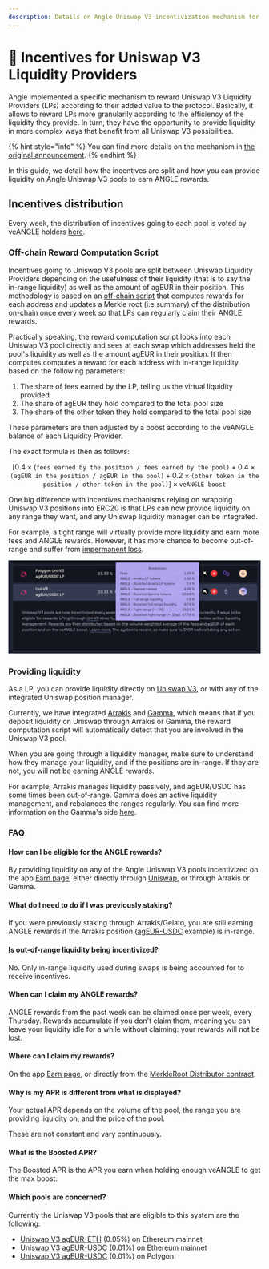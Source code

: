 ```yaml
---
description: Details on Angle Uniswap V3 incentivization mechanism for LPs
---
```


# 🦄 Incentives for Uniswap V3 Liquidity Providers

Angle implemented a specific mechanism to reward Uniswap V3 Liquidity Providers (LPs) according to their added value to the protocol. Basically, it allows to reward LPs more granularily according to the efficiency of the liquidity they provide. In turn, they have the opportunity to provide liquidity in more complex ways that benefit from all Uniswap V3 possibilities.

{% hint style="info" %}
You can find more details on the mechanism in [the original announcement](https://blog.angle.money/a-new-incentivization-mechanism-for-uniswap-v3-liquidity-8ce32fa611b1).
{% endhint %}

In this guide, we detail how the incentives are split and how you can provide liquidity on Angle Uniswap V3 pools to earn ANGLE rewards.

## Incentives distribution

Every week, the distribution of incentives going to each pool is voted by veANGLE holders [here](https://app.angle.money/#/gauge).

### Off-chain Reward Computation Script

Incentives going to Uniswap V3 pools are split between Uniswap Liquidity Providers depending on the usefulness of their liquidity (that is to say the in-range liquidity) as well as the amount of agEUR in their position. This methodology is based on an [off-chain script](https://gist.github.com/Picodes/0b738ec92f7bd72ec6e77ffdf5d1c5e2) that computes rewards for each address and updates a Merkle root (i.e summary) of the distribution on-chain once every week so that LPs can regularly claim their ANGLE rewards.

Practically speaking, the reward computation script looks into each Uniswap V3 pool directly and sees at each swap which addresses held the pool's liquidity as well as the amount agEUR in their position. It then computes computes a reward for each address with in-range liquidity based on the following parameters:

1. The share of fees earned by the LP, telling us the virtual liquidity provided
2. The share of agEUR they hold compared to the total pool size
3. The share of the other token they hold compared to the total pool size

These parameters are then adjusted by a boost according to the veANGLE balance of each Liquidity Provider.

The exact formula is then as follows:

$$
[0.4 \times(\texttt{fees earned by the position / fees earned by the pool)}+ 0.4 \times
\texttt{(agEUR in the position / agEUR in the pool)}+ 0.2 \times \texttt{(other token in the position / other token in the pool)}] \times \texttt{veANGLE boost}
$$

One big difference with incentives mechanisms relying on wrapping Uniswap V3 positions into ERC20 is that LPs can now provide liquidity on any range they want, and any Uniswap liquidity manager can be integrated.

For example, a tight range will virtually provide more liquidity and earn more fees and ANGLE rewards. However, it has more chance to become out-of-range and suffer from [impermanent loss](https://www.youtube.com/watch?v=8XJ1MSTEuU0).

![UniV3 LP on Angle](/.gitbook/assets/uniV3-lp.png)

### Providing liquidity

As a LP, you can provide liquidity directly on [Uniswap V3](https://app.uniswap.org/#/add/), or with any of the integrated Uniswap position manager.

Currently, we have integrated [Arrakis](https://www.arrakis.finance/) and [Gamma](https://www.gamma.xyz/), which means that if you deposit liquidity on Uniswap through Arrakis or Gamma, the reward computation script will automatically detect that you are involved in the Uniswap V3 pool.

When you are going through a liquidity manager, make sure to understand how they manage your liquidity, and if the positions are in-range. If they are not, you will not be earning ANGLE rewards.

For example, Arrakis manages liquidity passively, and agEUR/USDC has some times been out-of-range. Gamma does an active liquidity management, and rebalances the ranges regularly. You can find more information on the Gamma's side [here](https://twitter.com/GammaStrategies/status/1571865274076352512?s=20&t=PtrXjbL4ViqYiUgC85q-Zg).

### FAQ

#### How can I be eligible for the ANGLE rewards?

By providing liquidity on any of the Angle Uniswap V3 pools incentivized on the app [Earn page](https://app.angle.money/#/earn), either directly through [Uniswap](https://app.uniswap.org/#/add/), or through Arrakis or Gamma.

#### What do I need to do if I was previously staking?

If you were previously staking through Arrakis/Gelato, you are still earning ANGLE rewards if the Arrakis position ([agEUR-USDC](https://beta.arrakis.finance/vaults/1/0xEDECB43233549c51CC3268b5dE840239787AD56c) example) is in-range.

#### Is out-of-range liquidity being incentivized?

No. Only in-range liquidity used during swaps is being accounted for to receive incentives.

#### When can I claim my ANGLE rewards?

ANGLE rewards from the past week can be claimed once per week, every Thursday. Rewards accumulate if you don't claim them, meaning you can leave your liquidity idle for a while without claiming: your rewards will not be lost.

#### Where can I claim my rewards?

On the app [Earn page](https://app.angle.money/#/earn), or directly from the [MerkleRoot Distributor contract](https://etherscan.io/address/0x5a93D504604fB57E15b0d73733DDc86301Dde2f1).

#### Why is my APR is different from what is displayed?

Your actual APR depends on the volume of the pool, the range you are providing liquidity on, and the price of the pool.

These are not constant and vary continuously.

#### What is the Boosted APR?

The Boosted APR is the APR you earn when holding enough veANGLE to get the max boost.

#### Which pools are concerned?

Currently the Uniswap V3 pools that are eligible to this system are the following:

- [Uniswap V3 agEUR-ETH](https://info.uniswap.org/#/pools/0x8db1b906d47dfc1d84a87fc49bd0522e285b98b9) (0.05%) on Ethereum mainnet
- [Uniswap V3 agEUR-USDC](https://info.uniswap.org/#/pools/0x735a26a57a0a0069dfabd41595a970faf5e1ee8b) (0.01%) on Ethereum mainnet
- [Uniswap V3 agEUR-USDC](https://info.uniswap.org/#/polygon/pools/0x3fa147d6309abeb5c1316f7d8a7d8bd023e0cd80) (0.01%) on Polygon
